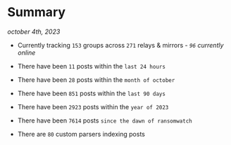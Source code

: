 
# Summary
_october 4th, 2023_

- Currently tracking `153` groups across `271` relays & mirrors - _`96` currently online_

- There have been `11` posts within the `last 24 hours`

- There have been `28` posts within the `month of october`

- There have been `851` posts within the `last 90 days`

- There have been `2923` posts within the `year of 2023`

- There have been `7614` posts `since the dawn of ransomwatch`

- There are `80` custom parsers indexing posts
